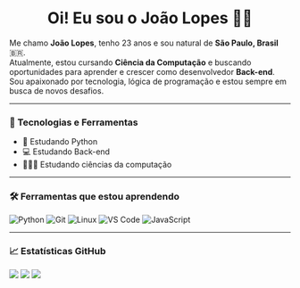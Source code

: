 <h1 align="center">Oi! Eu sou o João Lopes 👊🏻</h1>

Me chamo **João Lopes**, tenho 23 anos e sou natural de **São Paulo, Brasil** 🇧🇷.  
Atualmente, estou cursando **Ciência da Computação** e buscando oportunidades para aprender e crescer como desenvolvedor **Back-end**.  
Sou apaixonado por tecnologia, lógica de programação e estou sempre em busca de novos desafios. 

---

### 🚀 Tecnologias e Ferramentas

- 🐍 Estudando Python
- 💻 Estudando Back-end
- 👩🏻‍💻 Estudando ciências da computação

---

### 🛠️ Ferramentas que estou aprendendo

![Python](https://img.shields.io/badge/-Python-3776AB?style=flat&logo=python&logoColor=white)
![Git](https://img.shields.io/badge/-Git-F05032?style=flat&logo=git&logoColor=white)
![Linux](https://img.shields.io/badge/-Linux-FCC624?style=flat&logo=linux&logoColor=black)
![VS Code](https://img.shields.io/badge/-VS%20Code-007ACC?style=flat&logo=visual-studio-code&logoColor=white)
![JavaScript](https://img.shields.io/badge/-JavaScript-fceabb?style=flat&logo=javascript&logoColor=black)

---

### 📈 Estatísticas GitHub

<p align="center">
  <!-- cole os 3 <img src=... /> aqui -->
</p>

<!-- GitHub Stats -->
<img src="https://github-readme-stats.vercel.app/api?username=joaosilveiralopes&show_icons=true&title_color=FF4500&text_color=AAAAAA&icon_color=B22222&bg_color=1A1A1A&border_color=8B0000" />

<!-- Streak Stats -->
<img src="https://github-readme-streak-stats.herokuapp.com/?user=joaosilveiralopes&theme=dark&hide_border=false&ring=FF4500&fire=FF6347&currStreakLabel=B22222&sideNums=AAAAAA&dates=666666&background=1A1A1A" />

<!-- Top Languages -->
<img src="https://github-readme-stats.vercel.app/api/top-langs/?username=joaosilveiralopes&layout=compact&title_color=FF4500&text_color=AAAAAA&bg_color=1A1A1A&border_color=8B0000" />


